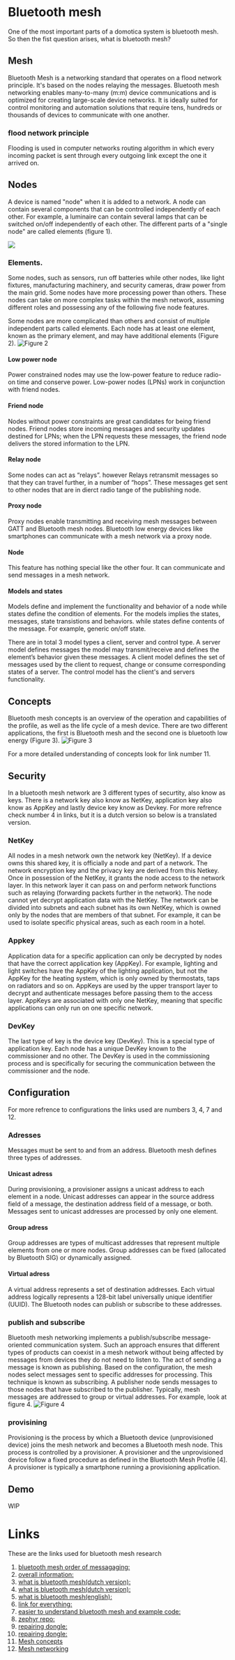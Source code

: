 # Bluetooth mesh
One of the most important parts of a domotica system is bluetooth mesh. So then the fist question arises, what is bluetooth mesh?

## Mesh
Bluetooth Mesh is a networking standard that operates on a flood network principle. It's based on the nodes relaying the messages. Bluetooth mesh networking enables many-to-many (m:m) device communications and is optimized for creating large-scale device networks. It is ideally suited for control monitoring and automation solutions that require tens, hundreds or thousands of devices to communicate with one another.

### flood network principle
Flooding is used in computer networks routing algorithm in which every incoming packet is sent through every outgoing link except the one it arrived on.

## Nodes 
A device is named "node" when it is added to a network. A node can contain several components that can be controlled independently of each other. For example, a luminaire can contain several lamps that can be switched on/off independently of each other. The different parts of a "single node" are called elements (figure 1).

![](/img/nodeMeshNetwork.PNG)

### Elements.
Some nodes, such as sensors, run off batteries while other nodes, like light fixtures, manufacturing machinery, and security cameras, draw power from the main grid. Some nodes have more processing power than others. These nodes can take on more complex tasks within the mesh network, assuming different roles and possessing any of the following five node features.

Some nodes are more complicated than others and consist of multiple independent parts called elements. Each node has at least one element, known as the primary element, and may have additional elements (Figure 2).
![Figure 2](/img/nodeCompesition.PNG "Figure 2")

#### Low power node
Power constrained nodes may use the low-power feature to reduce radio-on time and conserve power. Low-power nodes (LPNs) work in conjunction with friend nodes.
#### Friend node
Nodes without power constraints are great candidates for being friend nodes. Friend nodes store incoming messages and security updates destined for LPNs; when the LPN requests these messages, the friend node delivers the stored information to the LPN.
#### Relay node
Some nodes can act as “relays”. however Relays retransmit messages so that they
can travel further, in a number of “hops”. These messages get sent to other nodes that are in dierct radio tange of the publishing node.
#### Proxy node
Proxy nodes enable transmitting and receiving mesh messages between GATT and Bluetooth mesh nodes. Bluetooth low energy devices like smartphones can communicate with a mesh network via a proxy node.
#### Node
This feature has nothing special like the other four. It can communicate and send messages in a mesh network.



#### Models and states
Models define and implement the functionality and behavior of a node while states define the condition of elements. For the models implies the states, messages, state transistions and behaviors. while states define contents of the message. For example, generic on/off state.

There are in total 3 model types a client, server and control type. A server model defines messages the model may transmit/receive and defines the element’s behavior given these messages. A client model defines the set of messages used by the client to request, change or consume corresponding states of a server. The control model has the client's and servers functionality.

## Concepts
Bluetooth mesh concepts is an overview of the operation and capabilities of the profile, as well as the life cycle of a mesh device. There are two different applications, the first is Bluetooth mesh and the second one  is bluetooth low energy (Figure 3).
![Figure 3](/img/relationsApplications.PNG)

For a more detailed understanding of concepts look for link number 11.

## Security
In a bluetooth mesh network are 3 different types of securtity, also know as keys. There is a network key also know as NetKey,  application key also know as AppKey and lastly device key know as Devkey. For more refrence check number 4 in links, but it is a dutch version so below is a translated version.

### NetKey
All nodes in a mesh network own the network key (NetKey). If a device owns this shared key, it is officially a node and part of a network. The network encryption key and the privacy key are derived from this Netkey. Once in possession of the NetKey, it grants the node access to the network layer. In this network layer it can pass on and perform network functions such as relaying (forwarding packets further in the network). The node cannot yet decrypt application data with the NetKey.
The network can be divided into subnets and each subnet has its own NetKey, which is owned only by the nodes that are members of that subnet. For example, it can be used to isolate specific physical areas, such as each room in a hotel.

### Appkey
Application data for a specific application can only be decrypted by nodes that have the correct application key (AppKey). For example, lighting and light switches have the AppKey of the lighting application, but not the AppKey for the heating system, which is only owned by thermostats, taps on radiators and so on.
AppKeys are used by the upper transport layer to decrypt and authenticate messages before passing them to the access layer. AppKeys are associated with only one NetKey, meaning that specific applications can only run on one specific network.

### DevKey
The last type of key is the device key (DevKey). This is a special type of application key. Each node has a unique DevKey known to the commissioner and no other. The DevKey is used in the commissioning process and is specifically for securing the communication between the commissioner and the node.

## Configuration
For more refrence to configurations the links used are numbers 3, 4, 7 and 12.

### Adresses
Messages must be sent to and from an address. Bluetooth mesh defines three types of addresses.
#### Unicast adress
During provisioning, a provisioner assigns a unicast address to each element in a node. Unicast addresses can appear in the source address field of a message, the destination address field of a message, or both. Messages sent to unicast addresses are processed by only one element.
#### Group adress
Group addresses are types of multicast addresses that represent multiple elements from one or more nodes. Group addresses can be fixed (allocated by Bluetooth SIG) or dynamically assigned.
#### Virtual adress
A virtual address represents a set of destination addresses. Each virtual address logically represents a 128-bit label universally unique identifier (UUID). The Bluetooth nodes can publish or subscribe to these addresses.

### publish and subscribe
Bluetooth mesh networking implements a publish/subscribe message-oriented communication system. Such an approach ensures that different types of products can coexist in a mesh network without being affected by messages from devices they do not need to listen to. The act of sending a message is known as publishing. Based on the configuration, the mesh nodes select messages sent to specific addresses for processing. This technique is known as subscribing. A publisher node sends messages to those nodes that have subscribed to the publisher. Typically, mesh messages are addressed to group or virtual addresses. For example, look at figure 4.
![Figure 4](/img/publish_subsribe.PNG.PNG)

### provisining
Provisioning is the process by which a Bluetooth device (unprovisioned device) joins the mesh network and becomes a Bluetooth mesh node. This process is controlled by a provisioner. A provisioner and the unprovisioned device follow a fixed procedure as defined in the Bluetooth Mesh Profile [4]. A provisioner is typically a smartphone running a provisioning application.

## Demo
WIP

# Links
These are the links used for bluetooth mesh research
1. [bluetooth mesh order of messagaging:](https://developer.nordicsemi.com/nRF_Connect_SDK/doc/latest/nrf/ug_bt_mesh_architecture.html)
2. [overall information:](https://www.bluetooth.com/learn-about-bluetooth/recent-enhancements/mesh/)
3. [what is bluetooth mesh(dutch version):](https://www.mokoblue.com/nl/what-is-bluetooth-mesh/)
4. [what is bluetooth mesh(dutch version):](https://www.intellicht.org/sturing/draadloos/bluetooth-mesh/)
5. [what is bluetooth mesh(english):](https://en.wikipedia.org/wiki/Bluetooth_mesh_networking)
6. [link for everything:](https://www.bluetooth.com/bluetooth-resources/bluetooth-mesh-developer-study-guide/)
7. [easier to understand bluetooth mesh and example code:](https://events19.linuxfoundation.org/wp-content/uploads/2017/12/Bluetooth-Mesh-and-Zephyr-V1.0_Martin-Wooley.pdf)
8. [zephyr repo:](https://github.com/zephyrproject-rtos/zephyr)
9. [repairing dongle:](https://devzone.nordicsemi.com/guides/short-range-guides/b/getting-started/posts/nrf52840-dongle-programming-tutorial)
10. [repairing dongle:](https://devzone.nordicsemi.com/f/nordic-q-a/40924/how-can-i-restore-the-original-bootloader-of-a-pca10059)
11. [Mesh concepts](https://developer.nordicsemi.com/nRF_Connect_SDK/doc/latest/nrf/ug_bt_mesh_concepts.html#mesh-concepts)
12. [Mesh networking](https://www.mathworks.com/help/bluetooth/ug/bluetooth-mesh-networking.html)